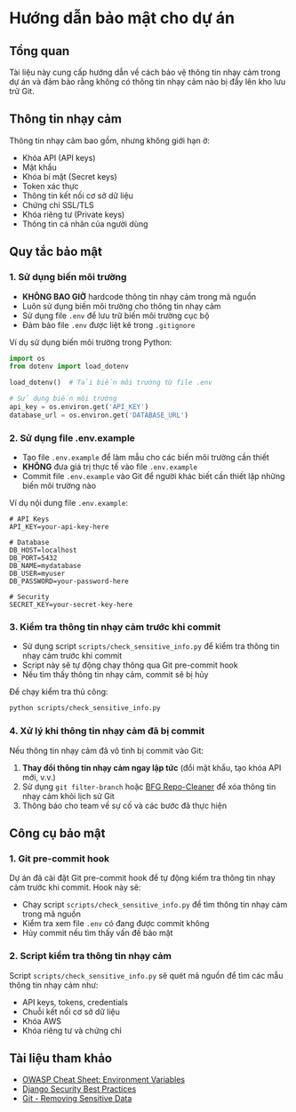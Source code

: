 # Hướng dẫn bảo mật cho dự án

## Tổng quan

Tài liệu này cung cấp hướng dẫn về cách bảo vệ thông tin nhạy cảm trong dự án và đảm bảo rằng không có thông tin nhạy cảm nào bị đẩy lên kho lưu trữ Git.

## Thông tin nhạy cảm

Thông tin nhạy cảm bao gồm, nhưng không giới hạn ở:

- Khóa API (API keys)
- Mật khẩu
- Khóa bí mật (Secret keys)
- Token xác thực
- Thông tin kết nối cơ sở dữ liệu
- Chứng chỉ SSL/TLS
- Khóa riêng tư (Private keys)
- Thông tin cá nhân của người dùng

## Quy tắc bảo mật

### 1. Sử dụng biến môi trường

- **KHÔNG BAO GIỜ** hardcode thông tin nhạy cảm trong mã nguồn
- Luôn sử dụng biến môi trường cho thông tin nhạy cảm
- Sử dụng file `.env` để lưu trữ biến môi trường cục bộ
- Đảm bảo file `.env` được liệt kê trong `.gitignore`

Ví dụ sử dụng biến môi trường trong Python:

```python
import os
from dotenv import load_dotenv

load_dotenv()  # Tải biến môi trường từ file .env

# Sử dụng biến môi trường
api_key = os.environ.get('API_KEY')
database_url = os.environ.get('DATABASE_URL')
```

### 2. Sử dụng file .env.example

- Tạo file `.env.example` để làm mẫu cho các biến môi trường cần thiết
- **KHÔNG** đưa giá trị thực tế vào file `.env.example`
- Commit file `.env.example` vào Git để người khác biết cần thiết lập những biến môi trường nào

Ví dụ nội dung file `.env.example`:

```
# API Keys
API_KEY=your-api-key-here

# Database
DB_HOST=localhost
DB_PORT=5432
DB_NAME=mydatabase
DB_USER=myuser
DB_PASSWORD=your-password-here

# Security
SECRET_KEY=your-secret-key-here
```

### 3. Kiểm tra thông tin nhạy cảm trước khi commit

- Sử dụng script `scripts/check_sensitive_info.py` để kiểm tra thông tin nhạy cảm trước khi commit
- Script này sẽ tự động chạy thông qua Git pre-commit hook
- Nếu tìm thấy thông tin nhạy cảm, commit sẽ bị hủy

Để chạy kiểm tra thủ công:

```bash
python scripts/check_sensitive_info.py
```

### 4. Xử lý khi thông tin nhạy cảm đã bị commit

Nếu thông tin nhạy cảm đã vô tình bị commit vào Git:

1. **Thay đổi thông tin nhạy cảm ngay lập tức** (đổi mật khẩu, tạo khóa API mới, v.v.)
2. Sử dụng `git filter-branch` hoặc [BFG Repo-Cleaner](https://rtyley.github.io/bfg-repo-cleaner/) để xóa thông tin nhạy cảm khỏi lịch sử Git
3. Thông báo cho team về sự cố và các bước đã thực hiện

## Công cụ bảo mật

### 1. Git pre-commit hook

Dự án đã cài đặt Git pre-commit hook để tự động kiểm tra thông tin nhạy cảm trước khi commit. Hook này sẽ:

- Chạy script `scripts/check_sensitive_info.py` để tìm thông tin nhạy cảm trong mã nguồn
- Kiểm tra xem file `.env` có đang được commit không
- Hủy commit nếu tìm thấy vấn đề bảo mật

### 2. Script kiểm tra thông tin nhạy cảm

Script `scripts/check_sensitive_info.py` sẽ quét mã nguồn để tìm các mẫu thông tin nhạy cảm như:

- API keys, tokens, credentials
- Chuỗi kết nối cơ sở dữ liệu
- Khóa AWS
- Khóa riêng tư và chứng chỉ

## Tài liệu tham khảo

- [OWASP Cheat Sheet: Environment Variables](https://cheatsheetseries.owasp.org/cheatsheets/Docker_Security_Cheat_Sheet.html#rule-4-use-environment-variables-for-secrets-and-configuration)
- [Django Security Best Practices](https://docs.djangoproject.com/en/stable/topics/security/)
- [Git - Removing Sensitive Data](https://docs.github.com/en/authentication/keeping-your-account-and-data-secure/removing-sensitive-data-from-a-repository)
